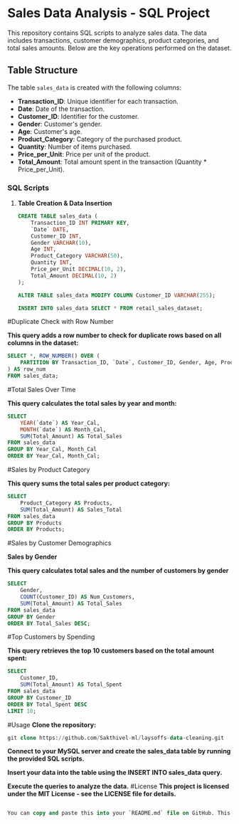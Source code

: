 # Sales Data Analysis - SQL Project

This repository contains SQL scripts to analyze sales data. The data includes transactions, customer demographics, product categories, and total sales amounts. Below are the key operations performed on the dataset.

## Table Structure

The table `sales_data` is created with the following columns:

- **Transaction_ID**: Unique identifier for each transaction.
- **Date**: Date of the transaction.
- **Customer_ID**: Identifier for the customer.
- **Gender**: Customer's gender.
- **Age**: Customer's age.
- **Product_Category**: Category of the purchased product.
- **Quantity**: Number of items purchased.
- **Price_per_Unit**: Price per unit of the product.
- **Total_Amount**: Total amount spent in the transaction (Quantity * Price_per_Unit).

### SQL Scripts

1. **Table Creation & Data Insertion**

   ```sql
   CREATE TABLE sales_data (
       Transaction_ID INT PRIMARY KEY,
       `Date` DATE,
       Customer_ID INT,
       Gender VARCHAR(10),
       Age INT,
       Product_Category VARCHAR(50),
       Quantity INT,
       Price_per_Unit DECIMAL(10, 2),
       Total_Amount DECIMAL(10, 2)
   );

   ALTER TABLE sales_data MODIFY COLUMN Customer_ID VARCHAR(255);

   INSERT INTO sales_data SELECT * FROM retail_sales_dataset;
    ```
#Duplicate Check with Row Number

**This query adds a row number to check for duplicate rows based on all columns in the dataset:**
```sql
SELECT *, ROW_NUMBER() OVER (
    PARTITION BY Transaction_ID, `Date`, Customer_ID, Gender, Age, Product_Category, Quantity, Price_per_Unit, Total_Amount
) AS row_num 
FROM sales_data;
```
#Total Sales Over Time

**This query calculates the total sales by year and month:**
```sql
SELECT 
    YEAR(`date`) AS Year_Cal,
    MONTH(`date`) AS Month_Cal,
    SUM(Total_Amount) AS Total_Sales
FROM sales_data
GROUP BY Year_Cal, Month_Cal
ORDER BY Year_Cal, Month_Cal;
```
#Sales by Product Category

**This query sums the total sales per product category:**
```sql
SELECT 
    Product_Category AS Products,
    SUM(Total_Amount) AS Sales_Total
FROM sales_data
GROUP BY Products
ORDER BY Products;
```
#Sales by Customer Demographics

**Sales by Gender**

**This query calculates total sales and the number of customers by gender**
```sql
SELECT 
    Gender,
    COUNT(Customer_ID) AS Num_Customers,
    SUM(Total_Amount) AS Total_Sales
FROM sales_data
GROUP BY Gender
ORDER BY Total_Sales DESC;
```
#Top Customers by Spending

**This query retrieves the top 10 customers based on the total amount spent:**
```sql
SELECT 
    Customer_ID, 
    SUM(Total_Amount) AS Total_Spent
FROM sales_data
GROUP BY Customer_ID
ORDER BY Total_Spent DESC
LIMIT 10;
```
#Usage
**Clone the repository:**
```sql
git clone https://github.com/Sakthivel-ml/laysoffs-data-cleaning.git
```
**Connect to your MySQL server and create the sales_data table by running the provided SQL scripts.**

**Insert your data into the table using the INSERT INTO sales_data query.**

**Execute the queries to analyze the data.**
#License
**This project is licensed under the MIT License - see the LICENSE file for details.**
```sql

You can copy and paste this into your `README.md` file on GitHub. This will help others understand the purpose of the project, how to use the scripts, and what each SQL query does.
```
